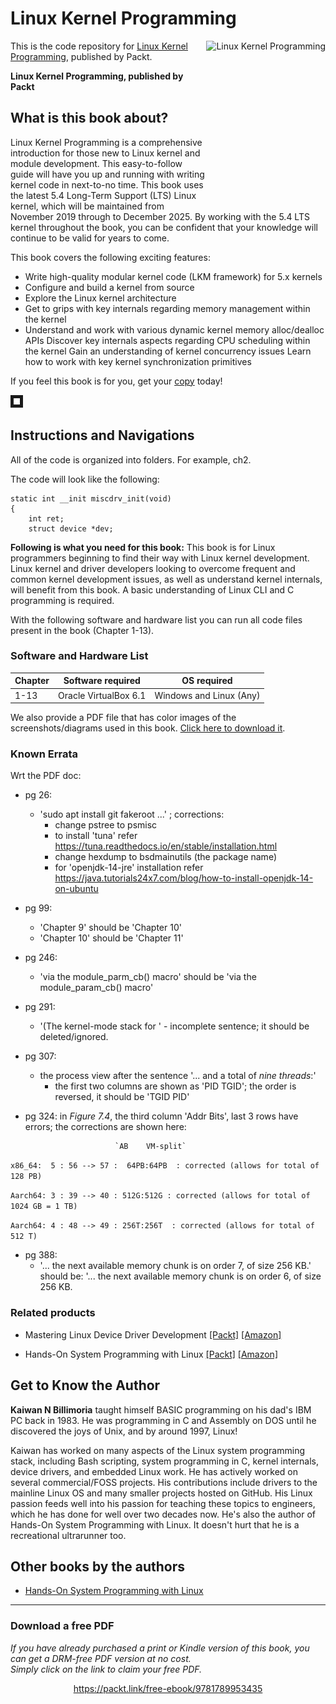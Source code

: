 


# Linux Kernel Programming

<a href="https://www.packtpub.com/product/linux-kernel-programming/9781789953435?utm_source=github&utm_medium=repository&utm_campaign=9781789953435"><img src="https://static.packt-cdn.com/products/9781789953435/cover/smaller" alt="Linux Kernel Programming" height="256px" align="right"></a>

This is the code repository for [Linux Kernel Programming](https://www.packtpub.com/product/linux-kernel-programming/9781789953435?utm_source=github&utm_medium=repository&utm_campaign=9781789953435), published by Packt.

**Linux Kernel Programming, published by Packt**

## What is this book about?
Linux Kernel Programming is a comprehensive introduction for those new to Linux kernel and module development. This easy-to-follow guide will have you up and running with writing kernel code in next-to-no time. This book uses the latest 5.4 Long-Term Support (LTS) Linux kernel, which will be maintained from November 2019 through to December 2025. By working with the 5.4 LTS kernel throughout the book, you can be confident that your knowledge will continue to be valid for years to come. 

This book covers the following exciting features:
* Write high-quality modular kernel code (LKM framework) for 5.x kernels
* Configure and build a kernel from source
* Explore the Linux kernel architecture
* Get to grips with key internals regarding memory management within the kernel
* Understand and work with various dynamic kernel memory alloc/dealloc APIs
Discover key internals aspects regarding CPU scheduling within the kernel
Gain an understanding of kernel concurrency issues
Learn how to work with key kernel synchronization primitives

If you feel this book is for you, get your [copy](https://www.amazon.com/dp/178995343X) today!

<a href="https://www.packtpub.com/?utm_source=github&utm_medium=banner&utm_campaign=GitHubBanner"><img src="https://raw.githubusercontent.com/PacktPublishing/GitHub/master/GitHub.png" 
alt="https://www.packtpub.com/" border="5" /></a>

## Instructions and Navigations
All of the code is organized into folders. For example, ch2.

The code will look like the following:
```
static int __init miscdrv_init(void)
{
	int ret;
	struct device *dev;
```

**Following is what you need for this book:**
This book is for Linux programmers beginning to find their way with Linux kernel development. Linux kernel and driver developers looking to overcome frequent and common kernel development issues, as well as understand kernel internals, will benefit from this book. A basic understanding of Linux CLI and C programming is required.

With the following software and hardware list you can run all code files present in the book (Chapter 1-13).
### Software and Hardware List
| Chapter | Software required | OS required |
| -------- | ------------------------------------ | ----------------------------------- |
| 1-13 | Oracle VirtualBox 6.1 | Windows and Linux (Any) |

We also provide a PDF file that has color images of the screenshots/diagrams used in this book. [Click here to download it](https://static.packt-cdn.com/downloads/9781789953435_ColorImages.pdf).

### Known Errata
Wrt the PDF doc:

- pg 26:
    - 'sudo apt install git fakeroot ...' ; corrections:
        - change pstree to psmisc
        - to install 'tuna' refer https://tuna.readthedocs.io/en/stable/installation.html 
        - change hexdump to bsdmainutils (the package name)
        - for 'openjdk-14-jre' installation refer https://java.tutorials24x7.com/blog/how-to-install-openjdk-14-on-ubuntu
- pg 99:
    - 'Chapter 9' should be 'Chapter 10'
    - 'Chapter 10' should be 'Chapter 11'
- pg 246:
    - 'via the module_parm_cb() macro' should be 'via the module_param_cb() macro'
- pg 291:
    - '(The kernel-mode stack for ' - incomplete sentence; it should be deleted/ignored.
- pg 307:
    - the process view after the sentence '...  and a total of *nine threads*:'
        - the first two columns are shown as 'PID  TGID'; the order is reversed, it should be 'TGID  PID'
- pg 324: in *Figure 7.4*, the third column 'Addr Bits', last 3 rows have errors; the corrections are shown here:

                          `AB    VM-split`

`x86_64:  5 : 56 --> 57 :  64PB:64PB  : corrected (allows for total of 128 PB)`

`Aarch64: 3 : 39 --> 40 : 512G:512G : corrected (allows for total of 1024 GB = 1 TB)`

`Aarch64: 4 : 48 --> 49 : 256T:256T  : corrected (allows for total of 512 T)`

- pg 388:
    - '... the next available memory chunk is on order 7, of size 256 KB.' should be: '... the next available memory chunk is on order 6, of size 256 KB.


### Related products
* Mastering Linux Device Driver Development [[Packt]](https://www.packtpub.com/product/Mastering-Linux-Device-Driver-Development/9781789342048) [[Amazon]](https://www.amazon.com/Mastering-Linux-Device-Driver-Development/dp/178934204X)

* Hands-On System Programming with Linux [[Packt]](https://www.packtpub.com/in/networking-and-servers/hands-system-programming-linux?utm_source=github&utm_medium=repository&utm_campaign=9781788998475) [[Amazon]](https://www.amazon.com/Hands-System-Programming-Linux-programming-ebook/dp/B079RKKKJ7/ref=sr_1_1?dchild=1&keywords=Hands-On+System+Programming+with+Linux&qid=1614057025&s=books&sr=1-1)

## Get to Know the Author
**Kaiwan N Billimoria**
taught himself BASIC programming on his dad's IBM PC back in 1983. He was programming in C and Assembly on DOS until he discovered the joys of Unix, and by around 1997, Linux!

Kaiwan has worked on many aspects of the Linux system programming stack, including Bash scripting, system programming in C, kernel internals, device drivers, and embedded Linux work. He has actively worked on several commercial/FOSS projects. His contributions include drivers to the mainline Linux OS and many smaller projects hosted on GitHub. His Linux passion feeds well into his passion for teaching these topics to engineers, which he has done for well over two decades now. He's also the author of Hands-On System Programming with Linux. It doesn't hurt that he is a recreational ultrarunner too.

## Other books by the authors
* [Hands-On System Programming with Linux](https://www.packtpub.com/in/networking-and-servers/hands-system-programming-linux?utm_source=github&utm_medium=repository&utm_campaign=9781788998475)
  
* * * * 
### Download a free PDF

 <i>If you have already purchased a print or Kindle version of this book, you can get a DRM-free PDF version at no cost.<br>Simply click on the link to claim your free PDF.</i>
<p align="center"> <a href="https://packt.link/free-ebook/9781789953435">https://packt.link/free-ebook/9781789953435 </a> </p>